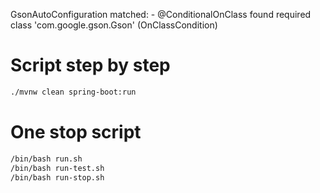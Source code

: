 GsonAutoConfiguration matched:
      - @ConditionalOnClass found required class 'com.google.gson.Gson' (OnClassCondition)

# Script step by step

```bash
./mvnw clean spring-boot:run
```

# One stop script
```bash
/bin/bash run.sh
/bin/bash run-test.sh
/bin/bash run-stop.sh
```
